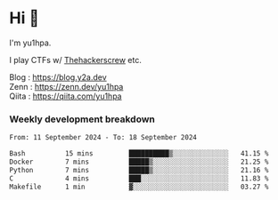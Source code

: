 # Hi 👋

I'm yu1hpa.

I play CTFs w/ [Thehackerscrew](https://www.thehackerscrew.team/) etc.

Blog : https://blog.y2a.dev  
Zenn : https://zenn.dev/yu1hpa  
Qiita : https://qiita.com/yu1hpa  

### Weekly development breakdown

<!--START_SECTION:waka-->

```txt
From: 11 September 2024 - To: 18 September 2024

Bash          15 mins         ██████████▒░░░░░░░░░░░░░░   41.15 %
Docker        7 mins          █████▒░░░░░░░░░░░░░░░░░░░   21.25 %
Python        7 mins          █████▒░░░░░░░░░░░░░░░░░░░   21.16 %
C             4 mins          ███░░░░░░░░░░░░░░░░░░░░░░   11.83 %
Makefile      1 min           ▓░░░░░░░░░░░░░░░░░░░░░░░░   03.27 %
```

<!--END_SECTION:waka-->

